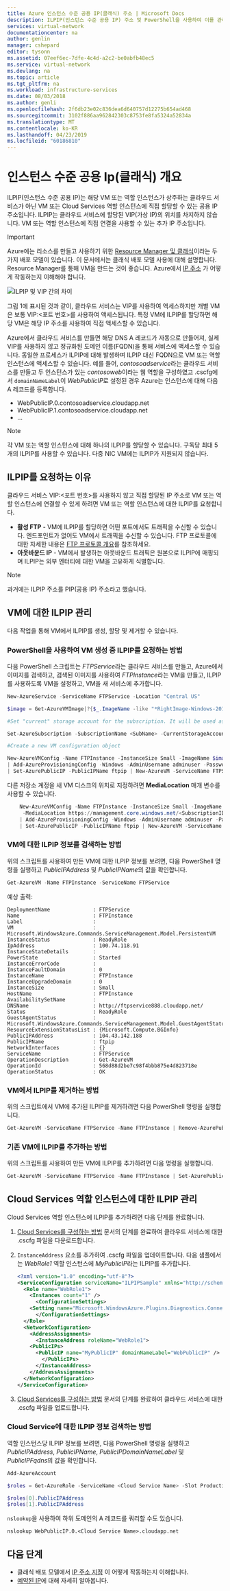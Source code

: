 ```yaml
---
title: Azure 인스턴스 수준 공용 IP(클래식) 주소 | Microsoft Docs
description: ILPIP(인스턴스 수준 공용 IP) 주소 및 PowerShell을 사용하여 이를 관리하는 방법을 알아봅니다.
services: virtual-network
documentationcenter: na
author: genlin
manager: cshepard
editor: tysonn
ms.assetid: 07eef6ec-7dfe-4c4d-a2c2-be0abfb48ec5
ms.service: virtual-network
ms.devlang: na
ms.topic: article
ms.tgt_pltfrm: na
ms.workload: infrastructure-services
ms.date: 08/03/2018
ms.author: genli
ms.openlocfilehash: 2f6db23e02c836dea6d640757d12275b654ad468
ms.sourcegitcommit: 3102f886aa962842303c8753fe8fa5324a52834a
ms.translationtype: MT
ms.contentlocale: ko-KR
ms.lasthandoff: 04/23/2019
ms.locfileid: "60186810"
---
```

# <a name="instance-level-public-ip-classic-overview"></a>인스턴스 수준 공용 Ip(클래식) 개요
ILPIP(인스턴스 수준 공용 IP)는 해당 VM 또는 역할 인스턴스가 상주하는 클라우드 서비스가 아닌 VM 또는 Cloud Services 역할 인스턴스에 직접 할당할 수 있는 공용 IP 주소입니다. ILPIP는 클라우드 서비스에 할당된 VIP(가상 IP)의 위치를 차지하지 않습니다. VM 또는 역할 인스턴스에 직접 연결을 사용할 수 있는 추가 IP 주소입니다.

> [!IMPORTANT]
> Azure에는 리소스를 만들고 사용하기 위한  [Resource Manager 및 클래식](../azure-resource-manager/resource-manager-deployment-model.md?toc=%2fazure%2fvirtual-network%2ftoc.json)이라는 두 가지 배포 모델이 있습니다. 이 문서에서는 클래식 배포 모델 사용에 대해 설명합니다. Resource Manager를 통해 VM을 만드는 것이 좋습니다. Azure에서 [IP 주소](virtual-network-ip-addresses-overview-classic.md) 가 어떻게 작동하는지 이해해야 합니다.

![ILPIP 및 VIP 간의 차이](./media/virtual-networks-instance-level-public-ip/Figure1.png)

그림 1에 표시된 것과 같이, 클라우드 서비스는 VIP를 사용하여 액세스하지만 개별 VM은 보통 VIP:&lt;포트 번호&gt;를 사용하여 액세스됩니다. 특정 VM에 ILPIP를 할당하면 해당 VM은 해당 IP 주소를 사용하여 직접 액세스할 수 있습니다.

Azure에서 클라우드 서비스를 만들면 해당 DNS A 레코드가 자동으로 만들어져, 실제 VIP를 사용하지 않고 정규화된 도메인 이름(FQDN)을 통해 서비스에 액세스할 수 있습니다. 동일한 프로세스가 ILPIP에 대해 발생하며 ILPIP 대신 FQDN으로 VM 또는 역할 인스턴스에 액세스할 수 있습니다. 예를 들어, *contosoadservice*라는 클라우드 서비스를 만들고 두 인스턴스가 있는 *contosoweb*이라는 웹 역할을 구성하였고 .cscfg에서 `domainNameLabel`이 *WebPublicIP*로 설정된 경우 Azure는 인스턴스에 대해 다음 A 레코드를 등록합니다.


* WebPublicIP.0.contosoadservice.cloudapp.net
* WebPublicIP.1.contosoadservice.cloudapp.net
* ...


> [!NOTE]
> 각 VM 또는 역할 인스턴스에 대해 하나의 ILPIP를 할당할 수 있습니다. 구독당 최대 5개의 ILPIP를 사용할 수 있습니다. 다중 NIC VM에는 ILPIP가 지원되지 않습니다.
> 
> 

## <a name="why-would-i-request-an-ilpip"></a>ILPIP를 요청하는 이유
클라우드 서비스 VIP:&lt;포트 번호&gt;를 사용하지 않고 직접 할당된 IP 주소로 VM 또는 역할 인스턴스에 연결할 수 있게 하려면 VM 또는 역할 인스턴스에 대한 ILPIP를 요청합니다.

* **활성 FTP** - VM에 ILPIP를 할당하면 어떤 포트에서도 트래픽을 수신할 수 있습니다. 엔드포인트가 없어도 VM에서 트래픽을 수신할 수 있습니다.  FTP 프로토콜에 대한 자세한 내용은 [FTP 프로토콜 개요](https://en.wikipedia.org/wiki/File_Transfer_Protocol#Protocol_overview)를 참조하세요.
* **아웃바운드 IP** - VM에서 발생하는 아웃바운드 트래픽은 원본으로 ILPIP에 매핑되며 ILPIP는 외부 엔터티에 대한 VM을 고유하게 식별합니다.

> [!NOTE]
> 과거에는 ILPIP 주소를 PIP(공용 IP) 주소라고 했습니다.
> 

## <a name="manage-an-ilpip-for-a-vm"></a>VM에 대한 ILPIP 관리
다음 작업을 통해 VM에서 ILPIP를 생성, 할당 및 제거할 수 있습니다.

### <a name="how-to-request-an-ilpip-during-vm-creation-using-powershell"></a>PowerShell을 사용하여 VM 생성 중 ILPIP를 요청하는 방법
다음 PowerShell 스크립트는 *FTPService*라는 클라우드 서비스를 만들고, Azure에서 이미지를 검색하고, 검색된 이미지를 사용하여 *FTPInstance*라는 VM을 만들고, ILPIP를 사용하도록 VM을 설정하고, VM을 새 서비스에 추가합니다.

```powershell
New-AzureService -ServiceName FTPService -Location "Central US"

$image = Get-AzureVMImage|?{$_.ImageName -like "*RightImage-Windows-2012R2-x64*"}

#Set "current" storage account for the subscription. It will be used as the location of new VM disk

Set-AzureSubscription -SubscriptionName <SubName> -CurrentStorageAccountName <StorageAccountName>

#Create a new VM configuration object

New-AzureVMConfig -Name FTPInstance -InstanceSize Small -ImageName $image.ImageName `
| Add-AzureProvisioningConfig -Windows -AdminUsername adminuser -Password MyP@ssw0rd!! `
| Set-AzurePublicIP -PublicIPName ftpip | New-AzureVM -ServiceName FTPService -Location "Central US"

```
다른 저장소 계정을 새 VM 디스크의 위치로 지정하려면 **MediaLocation** 매개 변수를 사용할 수 있습니다.

```powershell
    New-AzureVMConfig -Name FTPInstance -InstanceSize Small -ImageName $image.ImageName `
     -MediaLocation https://management.core.windows.net/<SubscriptionID>/services/storageservices/<StorageAccountName> `
    | Add-AzureProvisioningConfig -Windows -AdminUsername adminuser -Password MyP@ssw0rd!! `
    | Set-AzurePublicIP -PublicIPName ftpip | New-AzureVM -ServiceName FTPService -Location "Central US"
```

### <a name="how-to-retrieve-ilpip-information-for-a-vm"></a>VM에 대한 ILPIP 정보를 검색하는 방법
위의 스크립트를 사용하여 만든 VM에 대한 ILPIP 정보를 보려면, 다음 PowerShell 명령을 실행하고 *PublicIPAddress* 및 *PublicIPName*의 값을 확인합니다.

```powershell
Get-AzureVM -Name FTPInstance -ServiceName FTPService
```

예상 출력:
 
    DeploymentName              : FTPService
    Name                        : FTPInstance
    Label                       : 
    VM                          : Microsoft.WindowsAzure.Commands.ServiceManagement.Model.PersistentVM
    InstanceStatus              : ReadyRole
    IpAddress                   : 100.74.118.91
    InstanceStateDetails        : 
    PowerState                  : Started
    InstanceErrorCode           : 
    InstanceFaultDomain         : 0
    InstanceName                : FTPInstance
    InstanceUpgradeDomain       : 0
    InstanceSize                : Small
    HostName                    : FTPInstance
    AvailabilitySetName         : 
    DNSName                     : http://ftpservice888.cloudapp.net/
    Status                      : ReadyRole
    GuestAgentStatus            :   Microsoft.WindowsAzure.Commands.ServiceManagement.Model.GuestAgentStatus
    ResourceExtensionStatusList : {Microsoft.Compute.BGInfo}
    PublicIPAddress             : 104.43.142.188
    PublicIPName                : ftpip
    NetworkInterfaces           : {}
    ServiceName                 : FTPService
    OperationDescription        : Get-AzureVM
    OperationId                 : 568d88d2be7c98f4bbb875e4d823718e
    OperationStatus             : OK

### <a name="how-to-remove-an-ilpip-from-a-vm"></a>VM에서 ILPIP를 제거하는 방법
위의 스크립트에서 VM에 추가된 ILPIP를 제거하려면 다음 PowerShell 명령을 실행합니다.

```powershell
Get-AzureVM -ServiceName FTPService -Name FTPInstance | Remove-AzurePublicIP | Update-AzureVM
```

### <a name="how-to-add-an-ilpip-to-an-existing-vm"></a>기존 VM에 ILPIP를 추가하는 방법
위의 스크립트를 사용하여 만든 VM에 ILPIP를 추가하려면 다음 명령을 실행합니다.

```powershell
Get-AzureVM -ServiceName FTPService -Name FTPInstance | Set-AzurePublicIP -PublicIPName ftpip2 | Update-AzureVM
```

## <a name="manage-an-ilpip-for-a-cloud-services-role-instance"></a>Cloud Services 역할 인스턴스에 대한 ILPIP 관리

Cloud Services 역할 인스턴스에 ILPIP를 추가하려면 다음 단계를 완료합니다.

1. [Cloud Services를 구성하는 방법](../cloud-services/cloud-services-how-to-configure-portal.md?toc=%2fazure%2fvirtual-network%2ftoc.json#reconfigure-your-cscfg) 문서의 단계를 완료하여 클라우드 서비스에 대한 .cscfg 파일을 다운로드합니다.
2. `InstanceAddress` 요소를 추가하여 .cscfg 파일을 업데이트합니다. 다음 샘플에서는 *WebRole1* 역할 인스턴스에 *MyPublicIP*라는 ILPIP를 추가합니다. 

    ```xml
    <?xml version="1.0" encoding="utf-8"?>
    <ServiceConfiguration serviceName="ILPIPSample" xmlns="http://schemas.microsoft.com/ServiceHosting/2008/10/ServiceConfiguration" osFamily="4" osVersion="*" schemaVersion="2014-01.2.3">
      <Role name="WebRole1">
        <Instances count="1" />
          <ConfigurationSettings>
        <Setting name="Microsoft.WindowsAzure.Plugins.Diagnostics.ConnectionString" value="UseDevelopmentStorage=true" />
          </ConfigurationSettings>
      </Role>
      <NetworkConfiguration>
        <AddressAssignments>
          <InstanceAddress roleName="WebRole1">
        <PublicIPs>
          <PublicIP name="MyPublicIP" domainNameLabel="WebPublicIP" />
            </PublicIPs>
          </InstanceAddress>
        </AddressAssignments>
      </NetworkConfiguration>
    </ServiceConfiguration>
    ```
3. [Cloud Services를 구성하는 방법](../cloud-services/cloud-services-how-to-configure-portal.md?toc=%2fazure%2fvirtual-network%2ftoc.json#reconfigure-your-cscfg) 문서의 단계를 완료하여 클라우드 서비스에 대한 .cscfg 파일을 업로드합니다.

### <a name="how-to-retrieve-ilpip-information-for-a-cloud-service"></a>Cloud Service에 대한 ILPIP 정보 검색하는 방법
역할 인스턴스당 ILPIP 정보를 보려면, 다음 PowerShell 명령을 실행하고 *PublicIPAddress*, *PublicIPName*, *PublicIPDomainNameLabel* 및 *PublicIPFqdns*의 값을 확인합니다.

```powershell
Add-AzureAccount

$roles = Get-AzureRole -ServiceName <Cloud Service Name> -Slot Production -RoleName WebRole1 -InstanceDetails

$roles[0].PublicIPAddress
$roles[1].PublicIPAddress
```

`nslookup`을 사용하여 하위 도메인의 A 레코드를 쿼리할 수도 있습니다.

```batch
nslookup WebPublicIP.0.<Cloud Service Name>.cloudapp.net
``` 

## <a name="next-steps"></a>다음 단계
* 클래식 배포 모델에서 [IP 주소 지정](virtual-network-ip-addresses-overview-classic.md) 이 어떻게 작동하는지 이해합니다.
* [예약된 IP](virtual-networks-reserved-public-ip.md)에 대해 자세히 알아봅니다.
